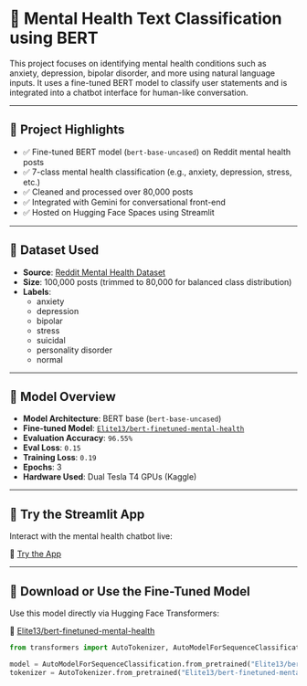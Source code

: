 # 🧠 Mental Health Text Classification using BERT

This project focuses on identifying mental health conditions such as anxiety, depression, bipolar disorder, and more using natural language inputs. It uses a fine-tuned BERT model to classify user statements and is integrated into a chatbot interface for human-like conversation.

---

## 📌 Project Highlights

- ✅ Fine-tuned BERT model (`bert-base-uncased`) on Reddit mental health posts  
- ✅ 7-class mental health classification (e.g., anxiety, depression, stress, etc.)  
- ✅ Cleaned and processed over 80,000 posts  
- ✅ Integrated with Gemini for conversational front-end  
- ✅ Hosted on Hugging Face Spaces using Streamlit  

---

## 📂 Dataset Used

- **Source**: [Reddit Mental Health Dataset](https://huggingface.co/datasets/kamruzzaman-asif/reddit-mental-health-classification)  
- **Size**: 100,000 posts (trimmed to 80,000 for balanced class distribution)  
- **Labels**:
  - anxiety  
  - depression  
  - bipolar  
  - stress  
  - suicidal  
  - personality disorder  
  - normal

---

## 🤖 Model Overview

- **Model Architecture**: BERT base (`bert-base-uncased`)
- **Fine-tuned Model**: [`Elite13/bert-finetuned-mental-health`](https://huggingface.co/Elite13/bert-finetuned-mental-health)
- **Evaluation Accuracy**: `96.55%`
- **Eval Loss**: `0.15`
- **Training Loss**: `0.19`
- **Epochs**: 3  
- **Hardware Used**: Dual Tesla T4 GPUs (Kaggle)

---

## 🚀 Try the Streamlit App

Interact with the mental health chatbot live:

🔗 [Try the App](https://huggingface.co/spaces/Elite13/mental-health)

---

## 🔽 Download or Use the Fine-Tuned Model

Use this model directly via Hugging Face Transformers:

🔗 [Elite13/bert-finetuned-mental-health](https://huggingface.co/Elite13/bert-finetuned-mental-health)

```python
from transformers import AutoTokenizer, AutoModelForSequenceClassification

model = AutoModelForSequenceClassification.from_pretrained("Elite13/bert-finetuned-mental-health")
tokenizer = AutoTokenizer.from_pretrained("Elite13/bert-finetuned-mental-health")
